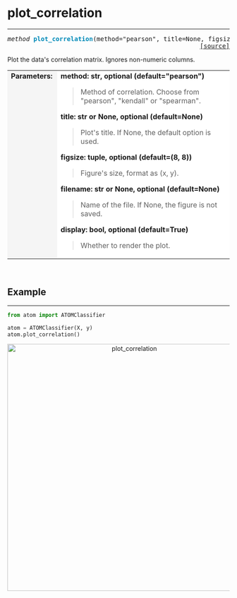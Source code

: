 # plot_correlation
------------------

<a name="atom"></a>
<pre><em>method</em> <strong style="color:#008AB8">plot_correlation</strong>(method="pearson", title=None, figsize=(8, 8), filename=None, display=True)
<div align="right"><a href="https://github.com/tvdboom/ATOM/blob/master/atom/plots.py#L2929">[source]</a></div></pre>
Plot the data's correlation matrix. Ignores non-numeric columns.
<table width="100%">
<tr>
<td width="15%" style="vertical-align:top; background:#F5F5F5;"><strong>Parameters:</strong></td>
<td width="75%" style="background:white;">
<strong>method: str, optional (default="pearson")</strong>
<blockquote>
Method of correlation. Choose from "pearson", "kendall" or "spearman".
</blockquote>
<strong>title: str or None, optional (default=None)</strong>
<blockquote>
Plot's title. If None, the default option is used.
</blockquote>
<strong>figsize: tuple, optional (default=(8, 8))</strong>
<blockquote>
Figure's size, format as (x, y).
</blockquote>
<strong>filename: str or None, optional (default=None)</strong>
<blockquote>
Name of the file. If None, the figure is not saved.
</blockquote>
<strong>display: bool, optional (default=True)</strong>
<blockquote>
Whether to render the plot.
</blockquote>
</tr>
</table>
<br />


## Example
----------

```python
from atom import ATOMClassifier

atom = ATOMClassifier(X, y)
atom.plot_correlation()
```
<div align="center">
    <img src="../../../img/plots/plot_correlation.png" alt="plot_correlation" width="560" height="560"/>
</div>

